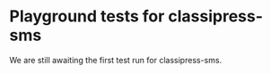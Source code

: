 # Playground tests for classipress-sms
We are still awaiting the first test run for classipress-sms.
